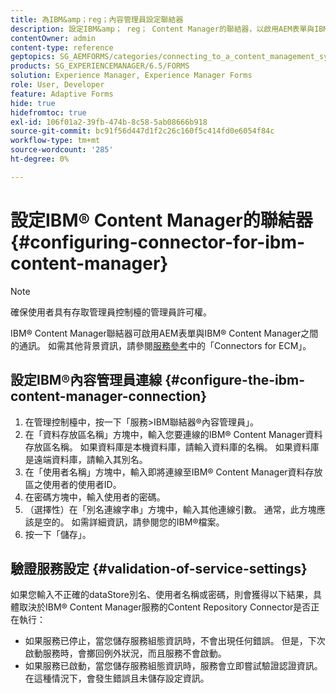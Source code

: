 ```yaml
---
title: 為IBM&amp；reg；內容管理員設定聯結器
description: 設定IBM&amp； reg； Content Manager的聯結器，以啟用AEM表單與IBM&amp； reg； Content Manager之間的通訊。
contentOwner: admin
content-type: reference
geptopics: SG_AEMFORMS/categories/connecting_to_a_content_management_system
products: SG_EXPERIENCEMANAGER/6.5/FORMS
solution: Experience Manager, Experience Manager Forms
role: User, Developer
feature: Adaptive Forms
hide: true
hidefromtoc: true
exl-id: 106f01a2-39fb-474b-8c58-5ab08666b918
source-git-commit: bc91f56d447d1f2c26c160f5c414fd0e6054f84c
workflow-type: tm+mt
source-wordcount: '285'
ht-degree: 0%

---
```


# 設定IBM® Content Manager的聯結器{#configuring-connector-for-ibm-content-manager}

>[!NOTE]
> 
> 確保使用者具有存取管理員控制檯的管理員許可權。

IBM® Content Manager聯結器可啟用AEM表單與IBM® Content Manager之間的通訊。 如需其他背景資訊，請參閱[服務參考](https://www.adobe.com/go/learn_aemforms_services_63)中的「Connectors for ECM」。

## 設定IBM®內容管理員連線 {#configure-the-ibm-content-manager-connection}

1. 在管理控制檯中，按一下「服務>IBM聯結器®內容管理員」。
1. 在「資料存放區名稱」方塊中，輸入您要連線的IBM® Content Manager資料存放區名稱。 如果資料庫是本機資料庫，請輸入資料庫的名稱。 如果資料庫是遠端資料庫，請輸入其別名。
1. 在「使用者名稱」方塊中，輸入即將連線至IBM® Content Manager資料存放區之使用者的使用者ID。
1. 在密碼方塊中，輸入使用者的密碼。
1. （選擇性）在「別名連線字串」方塊中，輸入其他連線引數。 通常，此方塊應該是空的。 如需詳細資訊，請參閱您的IBM®檔案。
1. 按一下「儲存」。

## 驗證服務設定 {#validation-of-service-settings}

如果您輸入不正確的dataStore別名、使用者名稱或密碼，則會獲得以下結果，具體取決於IBM® Content Manager服務的Content Repository Connector是否正在執行：

* 如果服務已停止，當您儲存服務組態資訊時，不會出現任何錯誤。 但是，下次啟動服務時，會擲回例外狀況，而且服務不會啟動。
* 如果服務已啟動，當您儲存服務組態資訊時，服務會立即嘗試驗證認證資訊。 在這種情況下，會發生錯誤且未儲存設定資訊。
